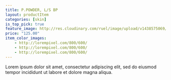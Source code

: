 ```yaml
---
title: P.POWDER, L/S BP
layout: productItem
categories: [skin]
is_top_pick: true
feature_image: http://res.cloudinary.com/ruel/image/upload/v1438575069/fashion21/picture-30.jpg
price: "125.00"
item_color_images:
    - http://lorempixel.com/800/600/
    - http://lorempixel.com/800/600/
    - http://lorempixel.com/800/600/
---
```


Lorem ipsum dolor sit amet, consectetur adipiscing elit, sed do eiusmod tempor incididunt ut labore et dolore magna aliqua.
